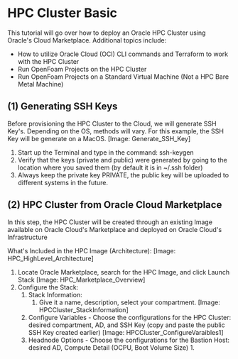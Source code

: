 # HPC Cluster Basic
This tutorial will go over how to deploy an Oracle HPC Cluster using Oracle's Cloud Marketplace. Additional topics include:
* How to utilize Oracle Cloud (OCI) CLI commands and Terraform to work with the HPC Cluster
* Run OpenFoam Projects on the HPC Cluster
* Run OpenFoam Projects on a Standard Virtual Machine (Not a HPC Bare Metal Machine)

## (1) Generating SSH Keys
Before provisioning the HPC Cluster to the Cloud, we will generate SSH Key's. Depending on the OS, methods will vary. For this example, the SSH Key will be generate on a MacOS.
[Image: Generate_SSH_Key]
1. Start up the Terminal and type in the command: ssh-keygen
2. Verify that the keys (private and public) were generated by going to the location where you saved them (by default it is in ~/.ssh folder)
3. Always keep the private key PRIVATE, the public key will be uploaded to different systems in the future.

## (2) HPC Cluster from Oracle Cloud Marketplace
In this step, the HPC Cluster will be created through an existing Image available on Oracle Cloud's Marketplace and deployed on Oracle Cloud's Infrastructure

What's Included in the HPC Image (Architecture):
[Image: HPC_HighLevel_Architecture]

1. Locate Oracle Marketplace, search for the HPC Image, and click Launch Stack
[Image: HPC_Marketplace_Overview]
2. Configure the Stack:
   1. Stack Information:
      1. Give it a name, description, select your compartment.
   [Image: HPCCluster_StackInformation]
   2. Configure Variables - Choose the configurations for the HPC Cluster: desired compartment, AD, and SSH Key (copy and paste the public SSH Key created earlier)
   [Image: HPCCluster_ConfigureVaraibles1]
   3. Headnode Options - Choose the configurations for the Bastion Host: desired AD, Compute Detail (OCPU, Boot Volume Size)
      1. 
 


